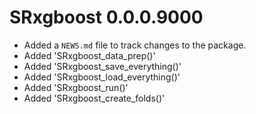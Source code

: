 # SRxgboost 0.0.0.9000

* Added a `NEWS.md` file to track changes to the package.
* Added 'SRxgboost_data_prep()'
* Added 'SRxgboost_save_everything()'
* Added 'SRxgboost_load_everything()'
* Added 'SRxgboost_run()'
* Added 'SRxgboost_create_folds()'
